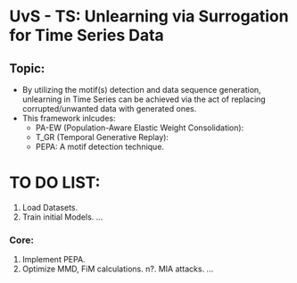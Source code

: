 # UvS - TS: Unlearning via Surrogation for Time Series Data
## Topic:
- By utilizing the motif(s) detection and data sequence generation, unlearning in Time Series can be achieved via the act of replacing corrupted/unwanted data with generated ones.
- This framework inlcudes:
  + PA-EW (Population-Aware Elastic Weight Consolidation):
  + T_GR (Temporal Generative Replay):
  + PEPA: A motif detection technique.
  
# TO DO LIST:
1. Load Datasets.
2. Train initial Models.
...

### Core:
1. Implement PEPA.
2. Optimize MMD, FiM calculations.
n?. MIA attacks.
...
